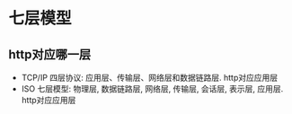 # 七层模型

## http对应哪一层

- TCP/IP 四层协议: 应用层、传输层、网络层和数据链路层. http对应应用层
- ISO 七层模型: 物理层, 数据链路层, 网络层, 传输层, 会话层, 表示层, 应用层.  http对应应用层